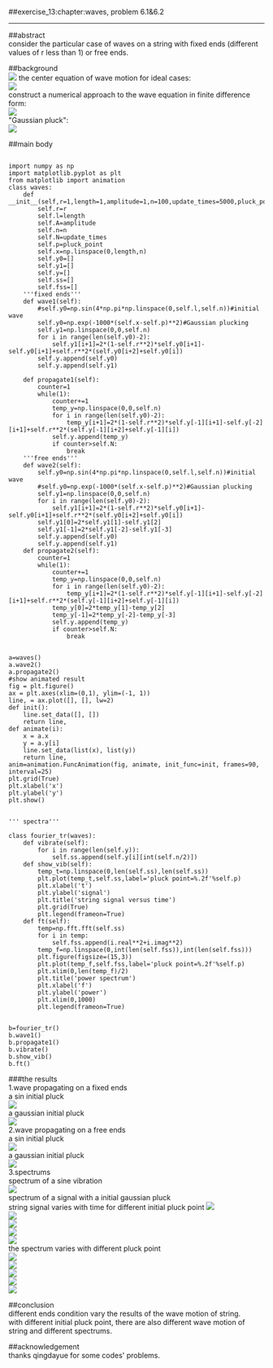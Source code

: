 ##exercise_13:chapter:waves, problem 6.1&6.2    
***    
##abstract   
consider the particular case of waves on a string with fixed ends (different values of r less than 1) or free ends.   

##background   
![](https://github.com/humorson/computational_physics_N2014301020037/blob/master/exercise_13/233.png) 
the center equation of wave motion for ideal cases:   
![](https://github.com/humorson/computational_physics_N2014301020037/blob/master/exercise_13/200.png)   
construct a numerical approach to the wave equation in finite difference form:   
![](https://github.com/humorson/computational_physics_N2014301020037/blob/master/exercise_13/202.png)    
"Gaussian pluck":    
![](https://github.com/humorson/computational_physics_N2014301020037/blob/master/exercise_13/201.png)     

##main body   
```   

import numpy as np
import matplotlib.pyplot as plt
from matplotlib import animation
class waves:
    def __init__(self,r=1,length=1,amplitude=1,n=100,update_times=5000,pluck_point=0.5,):
        self.r=r
        self.l=length
        self.A=amplitude
        self.n=n
        self.N=update_times
        self.p=pluck_point
        self.x=np.linspace(0,length,n)
        self.y0=[]
        self.y1=[]
        self.y=[]
        self.ss=[]
        self.fss=[]
    '''fixed ends'''
    def wave1(self):
        #self.y0=np.sin(4*np.pi*np.linspace(0,self.l,self.n))#initial wave
        self.y0=np.exp(-1000*(self.x-self.p)**2)#Gaussian plucking
        self.y1=np.linspace(0,0,self.n)
        for i in range(len(self.y0)-2):
            self.y1[i+1]=2*(1-self.r**2)*self.y0[i+1]-self.y0[i+1]+self.r**2*(self.y0[i+2]+self.y0[i])
        self.y.append(self.y0)
        self.y.append(self.y1)
    
    def propagate1(self):
        counter=1
        while(1):
            counter+=1
            temp_y=np.linspace(0,0,self.n)
            for i in range(len(self.y0)-2):
                temp_y[i+1]=2*(1-self.r**2)*self.y[-1][i+1]-self.y[-2][i+1]+self.r**2*(self.y[-1][i+2]+self.y[-1][i])
            self.y.append(temp_y)
            if counter>self.N:
                break
    '''free ends'''
    def wave2(self):
        self.y0=np.sin(4*np.pi*np.linspace(0,self.l,self.n))#initial wave
        #self.y0=np.exp(-1000*(self.x-self.p)**2)#Gaussian plucking
        self.y1=np.linspace(0,0,self.n)
        for i in range(len(self.y0)-2):
            self.y1[i+1]=2*(1-self.r**2)*self.y0[i+1]-self.y0[i+1]+self.r**2*(self.y0[i+2]+self.y0[i])
        self.y1[0]=2*self.y1[1]-self.y1[2]
        self.y1[-1]=2*self.y1[-2]-self.y1[-3]
        self.y.append(self.y0)
        self.y.append(self.y1)
    def propagate2(self):
        counter=1
        while(1):
            counter+=1
            temp_y=np.linspace(0,0,self.n)
            for i in range(len(self.y0)-2):
                temp_y[i+1]=2*(1-self.r**2)*self.y[-1][i+1]-self.y[-2][i+1]+self.r**2*(self.y[-1][i+2]+self.y[-1][i])
            temp_y[0]=2*temp_y[1]-temp_y[2]
            temp_y[-1]=2*temp_y[-2]-temp_y[-3]
            self.y.append(temp_y)
            if counter>self.N:
                break


a=waves()
a.wave2()
a.propagate2()
#show animated result
fig = plt.figure()
ax = plt.axes(xlim=(0,1), ylim=(-1, 1))
line, = ax.plot([], [], lw=2)
def init():  
    line.set_data([], [])  
    return line,
def animate(i):
    x = a.x
    y = a.y[i]
    line.set_data(list(x), list(y))   
    return line,
anim=animation.FuncAnimation(fig, animate, init_func=init, frames=90, interval=25)
plt.grid(True)
plt.xlabel('x')
plt.ylabel('y')
plt.show()


''' spectra'''

class fourier_tr(waves):
    def vibrate(self):
        for i in range(len(self.y)):
            self.ss.append(self.y[i][int(self.n/2)])
    def show_vib(self):
        temp_t=np.linspace(0,len(self.ss),len(self.ss))
        plt.plot(temp_t,self.ss,label='pluck point=%.2f'%self.p)
        plt.xlabel('t')
        plt.ylabel('signal')
        plt.title('string signal versus time')
        plt.grid(True)
        plt.legend(frameon=True)
    def ft(self):
        temp=np.fft.fft(self.ss)
        for i in temp:
            self.fss.append(i.real**2+i.imag**2)
        temp_f=np.linspace(0,int(len(self.fss)),int(len(self.fss)))
        plt.figure(figsize=(15,3))
        plt.plot(temp_f,self.fss,label='pluck point=%.2f'%self.p)
        plt.xlim(0,len(temp_f)/2)
        plt.title('power spectrum')
        plt.xlabel('f')
        plt.ylabel('power')
        plt.xlim(0,1000)
        plt.legend(frameon=True)
        
          
b=fourier_tr()
b.wave1()
b.propagate1()
b.vibrate()
b.show_vib()
b.ft()    
```    
###the results   
1.wave propagating on a fixed ends   
a sin initial pluck   
![](https://github.com/humorson/computational_physics_N2014301020037/blob/master/exercise_13/205.gif)   
a gaussian initial pluck     
![](https://github.com/humorson/computational_physics_N2014301020037/blob/master/exercise_13/215.gif)    
2.wave propagating on a free ends     
a sin initial pluck     
![](https://github.com/humorson/computational_physics_N2014301020037/blob/master/exercise_13/216.gif)    
a gaussian initial pluck     
![](https://github.com/humorson/computational_physics_N2014301020037/blob/master/exercise_13/217.gif)     
3.spectrums    
spectrum of a sine vibration    
![](https://github.com/humorson/computational_physics_N2014301020037/blob/master/exercise_13/221.png)    
spectrum of a signal with a initial gaussian pluck    
string signal varies with time for different initial pluck point
![](https://github.com/humorson/computational_physics_N2014301020037/blob/master/exercise_13/207.png)    
![](https://github.com/humorson/computational_physics_N2014301020037/blob/master/exercise_13/208.png)    
![](https://github.com/humorson/computational_physics_N2014301020037/blob/master/exercise_13/209.png)     
![](https://github.com/humorson/computational_physics_N2014301020037/blob/master/exercise_13/210.png)    
![](https://github.com/humorson/computational_physics_N2014301020037/blob/master/exercise_13/211.png)     
the spectrum varies with different pluck point    
![](https://github.com/humorson/computational_physics_N2014301020037/blob/master/exercise_13/212.png)    
![](https://github.com/humorson/computational_physics_N2014301020037/blob/master/exercise_13/213.png)    
![](https://github.com/humorson/computational_physics_N2014301020037/blob/master/exercise_13/214.png)    
![](https://github.com/humorson/computational_physics_N2014301020037/blob/master/exercise_13/218.png)    
![](https://github.com/humorson/computational_physics_N2014301020037/blob/master/exercise_13/219.png)    

##conclusion   
different ends condition vary the results of the wave motion of string.   
with different initial pluck point, there are also different wave motion of string and different spectrums.    

##acknowledgement  
thanks qingdayue for some codes' problems.    

